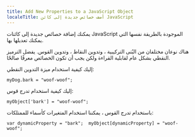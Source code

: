 ```yaml
---
title: Add New Properties to a JavaScript Object
localeTitle: أضف خصائص جديدة إلى كائن JavaScript
---
```

يمكنك إضافة خصائص جديدة إلى كائنات JavaScript الموجودة بالطريقة نفسها التي يمكنك تعديلها بها.

هناك نوعان مختلفان من البُنى التركيبية ، وتدوين النقاط ، وتدوين القوس. يفضل الترميز النقطي بشكل عام لقابلية القراءة ولكن يجب أن تكون الخصائص معرفًا صالحًا.

إليك كيفية استخدام ميزة التدوين النقطي:

 `myDog.bark = "woof-woof"; 
` 

إليك كيفية استخدام تدرج قوس:

 `myObject['bark'] = "woof-woof"; 
` 

باستخدام تدرج القوس ، يمكننا استخدام المتغيرات كأسماء للممتلكات:

 `var dynamicProperty = "bark"; 
 myObject[dynamicProperty] = "woof-woof"; 
`